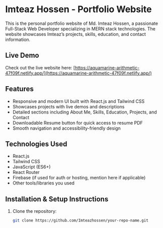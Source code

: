 # Imteaz Hossen - Portfolio Website

This is the personal portfolio website of Md. Imteaz Hossen, a passionate Full-Stack Web Developer specializing in MERN stack technologies. The website showcases Imteaz’s projects, skills, education, and contact information.

## Live Demo

Check out the live website here: [https://aquamarine-arithmetic-47f09f.netlify.app/](https://aquamarine-arithmetic-47f09f.netlify.app/)

## Features

- Responsive and modern UI built with React.js and Tailwind CSS
- Showcases projects with live demos and descriptions
- Detailed sections including About Me, Skills, Education, Projects, and Contact
- Downloadable Resume button for quick access to resume PDF
- Smooth navigation and accessibility-friendly design

## Technologies Used

- React.js
- Tailwind CSS
- JavaScript (ES6+)
- React Router
- Firebase (if used for auth or hosting, mention here if applicable)
- Other tools/libraries you used

## Installation & Setup Instructions

1. Clone the repository:

   ```bash
   git clone https://github.com/Imteazhossen/your-repo-name.git
